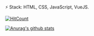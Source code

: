 ⚡ Stack: HTML, CSS, JavaScript, VueJS.

<!--
**LeonarDev/LeonarDev** is a ✨ _special_ ✨ repository because its `README.md` (this file) appears on your GitHub profile.

Here are some ideas to get you started:

- 🔭 I’m currently working on ...
- 🌱 I’m currently learning ...
- 👯 I’m looking to collaborate on ...
- 🤔 I’m looking for help with ...
- 💬 Ask me about ...
- 📫 How to reach me: ...
- 😄 Pronouns: ...
- ⚡ Fun fact: ...
-->

<p align="center">

[![HitCount](http://hits.dwyl.com/LeonarDev/LeonarDev.svg)](http://hits.dwyl.com/LeonarDev/LeonarDev)

</p>

[![Anurag's github stats](https://github-readme-stats.vercel.app/api?username=LeonarDev)](https://github.com/LeonarDev/github-readme-stats)
